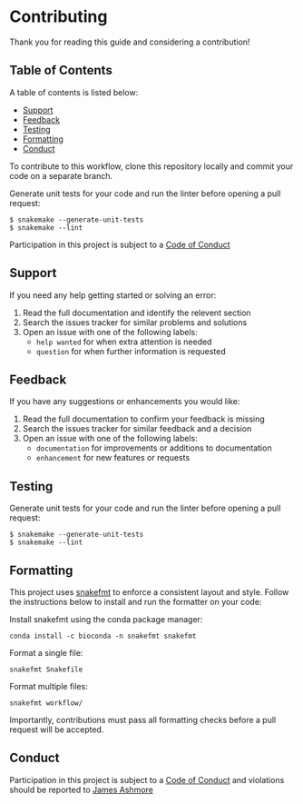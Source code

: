 # Contributing

Thank you for reading this guide and considering a contribution!

## Table of Contents

A table of contents is listed below:

* [Support](#support)
* [Feedback](#feedback)
* [Testing](#testing)
* [Formatting](#formatting)
* [Conduct](#conduct)



To contribute to this workflow, clone this repository locally and commit your code on a separate branch.

Generate unit tests for your code and run the linter before opening a pull request:

```console
$ snakemake --generate-unit-tests
$ snakemake --lint
```

Participation in this project is subject to a [Code of Conduct](CODE_OF_CONDUCT.md)

## Support

If you need any help getting started or solving an error:

1. Read the full documentation and identify the relevent section
2. Search the issues tracker for similar problems and solutions
3. Open an issue with one of the following labels:
	- `help wanted` for when extra attention is needed
	- `question` for when further information is requested

## Feedback

If you have any suggestions or enhancements you would like:

1. Read the full documentation to confirm your feedback is missing
2. Search the issues tracker for similar feedback and a decision
3. Open an issue with one of the following labels:
	- `documentation` for improvements or additions to documentation
	- `enhancement` for new features or requests

## Testing

Generate unit tests for your code and run the linter before opening a pull request:

```console
$ snakemake --generate-unit-tests
$ snakemake --lint
```

## Formatting

This project uses [snakefmt](https://github.com/snakemake/snakefmt) to enforce a consistent layout and style. Follow the instructions below to install and run the formatter on your code:

Install snakefmt using the conda package manager:

```console
conda install -c bioconda -n snakefmt snakefmt
```

Format a single file:

```console
snakefmt Snakefile
```

Format multiple files:

```
snakefmt workflow/
```

Importantly, contributions must pass all formatting checks before a pull request will be accepted.

## Conduct

Participation in this project is subject to a [Code of Conduct](CODE_OF_CONDUCT.md) and violations should be reported to [James Ashmore](james.ashmore@zifornd.com)